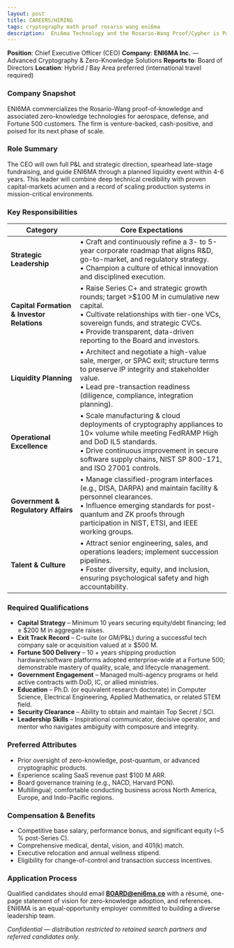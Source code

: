 ```yaml
---
layout: post
title: CAREERS/HIRING
tags: cryptography math proof rosario wang eni6ma
description:  Eni6ma Technology and the Rosario-Wang Proof/Cypher is Patent Pending. USPTO 2024. Copyright 2024 All right reserved. Eni6ma.org - Dylan Rosario
---
```



**Position**: Chief Executive Officer (CEO)
**Company**: **ENI6MA Inc.** — Advanced Cryptography & Zero-Knowledge Solutions
**Reports to**: Board of Directors
**Location**: Hybrid / Bay Area preferred (international travel required)



### Company Snapshot

ENI6MA commercializes the Rosario-Wang proof-of-knowledge and associated zero-knowledge technologies for aerospace, defense, and Fortune 500 customers. The firm is venture-backed, cash-positive, and poised for its next phase of scale.



### Role Summary

The CEO will own full P\&L and strategic direction, spearhead late-stage fundraising, and guide ENI6MA through a planned liquidity event within 4-6 years. This leader will combine deep technical credibility with proven capital-markets acumen and a record of scaling production systems in mission-critical environments.



### Key Responsibilities

| Category    | Core Expectations   |
| --- | --- |
| **Strategic Leadership**                   | • Craft and continuously refine a 3- to 5-year corporate roadmap that aligns R\&D, go-to-market, and regulatory strategy.<br>• Champion a culture of ethical innovation and disciplined execution.                                                         |
| **Capital Formation & Investor Relations** | • Raise Series C+ and strategic growth rounds; target >\$100 M in cumulative new capital.<br>• Cultivate relationships with tier-one VCs, sovereign funds, and strategic CVCs.<br>• Provide transparent, data-driven reporting to the Board and investors. |
| **Liquidity Planning**                     | • Architect and negotiate a high-value sale, merger, or SPAC exit; structure terms to preserve IP integrity and stakeholder value.<br>• Lead pre-transaction readiness (diligence, compliance, integration planning).                                      |
| **Operational Excellence**                 | • Scale manufacturing & cloud deployments of cryptography appliances to 10× volume while meeting FedRAMP High and DoD IL5 standards.<br>• Drive continuous improvement in secure software supply chains, NIST SP 800-171, and ISO 27001 controls.          |
| **Government & Regulatory Affairs**        | • Manage classified-program interfaces (e.g., DISA, DARPA) and maintain facility & personnel clearances.<br>• Influence emerging standards for post-quantum and ZK proofs through participation in NIST, ETSI, and IEEE working groups.                    |
| **Talent & Culture**                       | • Attract senior engineering, sales, and operations leaders; implement succession pipelines.<br>• Foster diversity, equity, and inclusion, ensuring psychological safety and high accountability.                                                          |



### Required Qualifications

* **Capital Strategy** – Minimum 10 years securing equity/debt financing; led ≥ \$200 M in aggregate raises.
* **Exit Track Record** – C-suite (or GM/P\&L) during a successful tech company sale or acquisition valued at ≥ \$500 M.
* **Fortune 500 Delivery** – 10 + years shipping production hardware/software platforms adopted enterprise-wide at a Fortune 500; demonstrable mastery of quality, scale, and lifecycle management.
* **Government Engagement** – Managed multi-agency programs or held active contracts with DoD, IC, or allied ministries.
* **Education** – Ph.D. (or equivalent research doctorate) in Computer Science, Electrical Engineering, Applied Mathematics, or related STEM field.
* **Security Clearance** – Ability to obtain and maintain Top Secret / SCI.
* **Leadership Skills** – Inspirational communicator, decisive operator, and mentor who navigates ambiguity with composure and integrity.



### Preferred Attributes

* Prior oversight of zero-knowledge, post-quantum, or advanced cryptographic products.
* Experience scaling SaaS revenue past \$100 M ARR.
* Board governance training (e.g., NACD, Harvard PON).
* Multilingual; comfortable conducting business across North America, Europe, and Indo-Pacific regions.



### Compensation & Benefits

* Competitive base salary, performance bonus, and significant equity (\~5 % post-Series C).
* Comprehensive medical, dental, vision, and 401(k) match.
* Executive relocation and annual wellness stipend.
* Eligibility for change-of-control and transaction success incentives.



### Application Process

Qualified candidates should email **[BOARD@eni6ma.co](mailto:BOARD@eni6ma.co)** with a résumé, one-page statement of vision for zero-knowledge adoption, and references. ENI6MA is an equal-opportunity employer committed to building a diverse leadership team.



*Confidential — distribution restricted to retained search partners and referred candidates only.*
